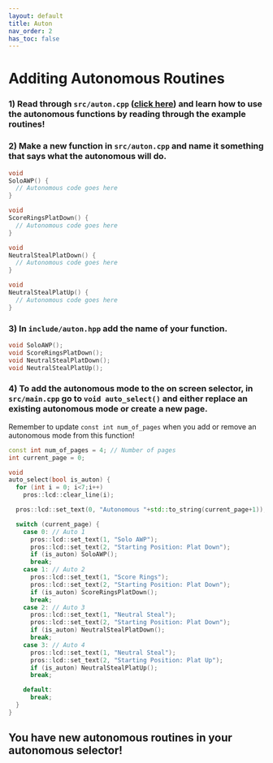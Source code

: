 ```yaml
---
layout: default
title: Auton
nav_order: 2
has_toc: false
---
```


# Additing Autonomous Routines

### 1) Read through `src/auton.cpp` ([click here](https://github.com/EZ-Robotics/EZ-Template/blob/main/src/autons.cpp)) and learn how to use the autonomous functions by reading through the example routines!

### 2) Make a new function in `src/auton.cpp` and name it something that says what the autonomous will do.
```C++
void 
SoloAWP() {
  // Autonomous code goes here
}

void 
ScoreRingsPlatDown() {
  // Autonomous code goes here
}

void 
NeutralStealPlatDown() {
  // Autonomous code goes here
}

void 
NeutralStealPlatUp() {
  // Autonomous code goes here
}
```

### 3) In `include/auton.hpp` add the name of your function.
```C++
void SoloAWP();
void ScoreRingsPlatDown();
void NeutralStealPlatDown();
void NeutralStealPlatUp();
```
### 4) To add the autonomous mode to the on screen selector, in `src/main.cpp` go to `void auto_select()` and either replace an existing autonomous mode or create a new page.  
Remember to update `const int num_of_pages` when you add or remove an autonomous mode from this function!  
```C++
const int num_of_pages = 4; // Number of pages
int current_page = 0;

void
auto_select(bool is_auton) {
  for (int i = 0; i<7;i++)
    pros::lcd::clear_line(i);

  pros::lcd::set_text(0, "Autonomous "+std::to_string(current_page+1));

  switch (current_page) {
    case 0: // Auto 1
      pros::lcd::set_text(1, "Solo AWP");
      pros::lcd::set_text(2, "Starting Position: Plat Down");
      if (is_auton) SoloAWP();
      break;
    case 1: // Auto 2
      pros::lcd::set_text(1, "Score Rings");
      pros::lcd::set_text(2, "Starting Position: Plat Down");
      if (is_auton) ScoreRingsPlatDown();
      break;
    case 2: // Auto 3
      pros::lcd::set_text(1, "Neutral Steal");
      pros::lcd::set_text(2, "Starting Position: Plat Down");
      if (is_auton) NeutralStealPlatDown();
      break;
    case 3: // Auto 4
      pros::lcd::set_text(1, "Neutral Steal");
      pros::lcd::set_text(2, "Starting Position: Plat Up");
      if (is_auton) NeutralStealPlatUp();
      break;

    default:
      break;
  }
}
```

## You have new autonomous routines in your autonomous selector!
